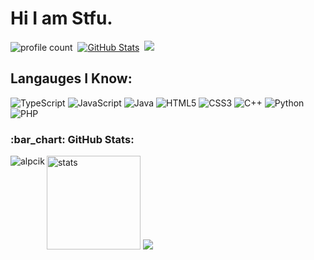 # Hi I am Stfu.
![profile count](https://komarev.com/ghpvc/?username=alpcik&color=blue)&nbsp;
[![GitHub Stats](https://img.shields.io/github/followers/alpcik?label=follow&style=social)](https://github.com/alpcik)&nbsp;
<a href="https://instagram.com/klautaltidore"><img src="https://img.shields.io/badge/@klautaltidore-E4405F?style=flat&logo=Instagram&logoColor=white"/></a> &nbsp;

## Langauges I Know:
![TypeScript](https://img.shields.io/badge/typescript-%23007ACC.svg?style=for-the-badge&logo=typescript&logoColor=white)
![JavaScript](https://img.shields.io/badge/javascript-%23323330.svg?style=for-the-badge&logo=javascript&logoColor=%23F7DF1E)
![Java](https://img.shields.io/badge/java-%23ED8B00.svg?style=for-the-badge&logo=java&logoColor=white)
![HTML5](https://img.shields.io/badge/html5-%23E34F26.svg?style=for-the-badge&logo=html5&logoColor=white)
![CSS3](https://img.shields.io/badge/css3-%231572B6.svg?style=for-the-badge&logo=css3&logoColor=white)
![C++](https://img.shields.io/badge/c++-%2300599C.svg?style=for-the-badge&logo=c%2B%2B&logoColor=white)
![Python](https://img.shields.io/badge/Python-3776AB?style=for-the-badge&logo=python&logoColor=white)
![PHP](https://img.shields.io/badge/php-%23777BB4.svg?style=for-the-badge&logo=php&logoColor=white)


<h3 align="left">:bar_chart: GitHub Stats:</h3>

<p><img align="left" src="https://github-readme-stats.vercel.app/api/top-langs?username=alpcik&show_icons=true&theme=dark&locale=en&layout=compact" alt="alpcik" /></p>
<p align="left">
   <img src="https://github-readme-stats.vercel.app/api?username=alpcik&count_private=true&show_icons=true&theme=dark&hide_border=true" width="%100" height="150px" alt="stats" />
<img src="https://github-profile-trophy.vercel.app/?username=alpcik&theme=radical" />
</p>
